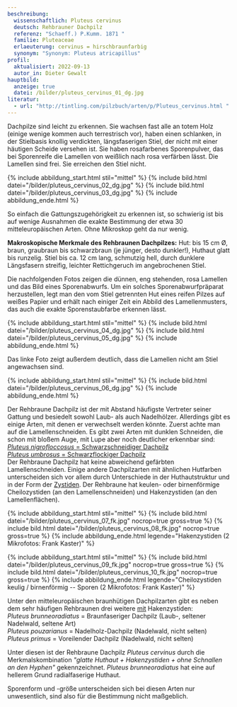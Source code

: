 ```yaml
---
beschreibung:
  wissenschaftlich: Pluteus cervinus
  deutsch: Rehbrauner Dachpilz
  referenz: "Schaeff.) P.Kumm. 1871 "
  familie: Pluteaceae
  erlaeuterung: cervinus = hirschbraunfarbig
  synonym: "Synonym: Pluteus atricapillus"
profil:
  aktualisiert: 2022-09-13
  autor_in: Dieter Gewalt
hauptbild:
  anzeige: true
  datei: /bilder/pluteus_cervinus_01_dg.jpg
literatur:
  - url: "http://tintling.com/pilzbuch/arten/p/Pluteus_cervinus.html "
---
```

Dachpilze sind leicht zu erkennen. Sie wachsen fast alle an totem Holz (einige wenige kommen auch terrestrisch vor), haben einen schlanken, in der Stielbasis knollig verdickten, längsfaserigen Stiel, der nicht mit einer häutigen Scheide versehen ist. Sie haben rosafarbenes Sporenpulver, das bei Sporenreife die Lamellen von weißlich nach rosa verfärben lässt. Die Lamellen sind frei. Sie erreichen den Stiel nicht.

{% include abbildung_start.html stil="mittel" %}
{% include bild.html datei="/bilder/pluteus_cervinus_02_dg.jpg" %}
{% include bild.html datei="/bilder/pluteus_cervinus_03_dg.jpg" %}
{% include abbildung_ende.html %}

So einfach die Gattungszugehörigkeit zu erkennen ist, so schwierig ist bis auf wenige Ausnahmen die exakte Bestimmung der etwa 30 mitteleuropäischen Arten. Ohne Mikroskop geht da nur wenig.

**Makroskopische Merkmale des Rehbraunen Dachpilzes:** Hut: bis 15 cm Ø, braun, graubraun bis schwarzbraun (je jünger, desto dunkler!), Huthaut glatt bis runzelig. Stiel bis ca. 12 cm lang, schmutzig hell, durch dunklere Längsfasern streifig, leichter Rettichgeruch im angebrochenen Stiel.

Die nachfolgenden Fotos zeigen die dünnen, eng stehenden, rosa Lamellen und das Bild eines Sporenabwurfs. Um ein solches Sporenabwurfpräparat herzustellen, legt man den vom Stiel getrennten Hut eines reifen Pilzes auf weißes Papier und erhält nach einiger Zeit ein Abbild des Lamellenmusters, das auch die exakte Sporenstaubfarbe erkennen lässt.

{% include abbildung_start.html stil="mittel" %}
{% include bild.html datei="/bilder/pluteus_cervinus_04_dg.jpg" %}
{% include bild.html datei="/bilder/pluteus_cervinus_05_dg.jpg" %}
{% include abbildung_ende.html %}

Das linke Foto zeigt außerdem deutlich, dass die Lamellen nicht am Stiel angewachsen sind.

{% include abbildung_start.html stil="mittel" %}
{% include bild.html datei="/bilder/pluteus_cervinus_06_dg.jpg" %}
{% include abbildung_ende.html %}

Der Rehbraune Dachpilz ist der mit Abstand häufigste Vertreter seiner Gattung und besiedelt sowohl Laub- als auch Nadelhölzer. Allerdings gibt es einige Arten, mit denen er verwechselt werden könnte. Zuerst achte man auf die Lamellenschneiden. Es gibt zwei Arten mit dunklen Schneiden, die schon mit bloßem Auge, mit Lupe aber noch deutlicher erkennbar sind:\
[*Pluteus nigrofloccosus* = Schwarzschneidiger Dachpilz](/pilze/pluteus-nigrofloccosus-schwarzschneidiger-dachpilz)\
[*Pluteus umbrosus* = Schwarzflockiger Dachpilz](/pilze/pluteus-umbrosus-schwarzflockiger-dachpilz)\
Der Rehbraune Dachpilz hat keine abweichend gefärbten Lamellenschneiden. Einige andere Dachpilzarten mit ähnlichen Hutfarben unterscheiden sich vor allem durch Unterschiede in der Huthautstruktur und in der Form der [Zystiden](Zystiden "Glossar"). Der Rehbraune hat keulen- oder birnenförmige Cheilozystiden (an den Lamellenschneiden) und Hakenzystiden (an den Lamellenflächen).

{% include abbildung_start.html stil="mittel" %}
{% include bild.html datei="/bilder/pluteus_cervinus_07_fk.jpg" nocrop=true gross=true %}
{% include bild.html datei="/bilder/pluteus_cervinus_08_fk.jpg" nocrop=true gross=true %}
{% include abbildung_ende.html legende="Hakenzystiden (2 Mikrofotos: Frank Kaster)" %}

{% include abbildung_start.html stil="mittel" %}
{% include bild.html datei="/bilder/pluteus_cervinus_09_fk.jpg" nocrop=true gross=true %}
{% include bild.html datei="/bilder/pluteus_cervinus_10_fk.jpg" nocrop=true gross=true %}
{% include abbildung_ende.html legende="Cheilozystiden keulig / birnenförmig -- Sporen (2 Mikrofotos: Frank Kaster)" %}

Unter den mitteleuropäischen braunhütigen Dachpilzarten gibt es neben dem sehr häufigen Rehbraunen drei weitere <ins>mit</ins> Hakenzystiden:\
*Pluteus brunneoradiatus* = Braunfaseriger Dachpilz (Laub-, seltener Nadelwald, seltene Art)\
*Pluteus pouzarianus* =  Nadelholz-Dachpilz (Nadelwald, nicht selten)\
*Pluteus primus* = Voreilender Dachpilz (Nadelwald, nicht selten)

Unter diesen ist der Rehbraune Dachpilz *Pluteus cervinus* durch die Merkmalskombination *"glatte Huthaut + Hakenzystiden + ohne Schnallen an den Hyphen"* gekennzeichnet. *Pluteus brunneoradiatus* hat eine auf hellerem Grund radialfaserige Huthaut.

Sporenform und -größe unterscheiden sich bei diesen Arten nur unwesentlich, sind also für die Bestimmung nicht maßgeblich.